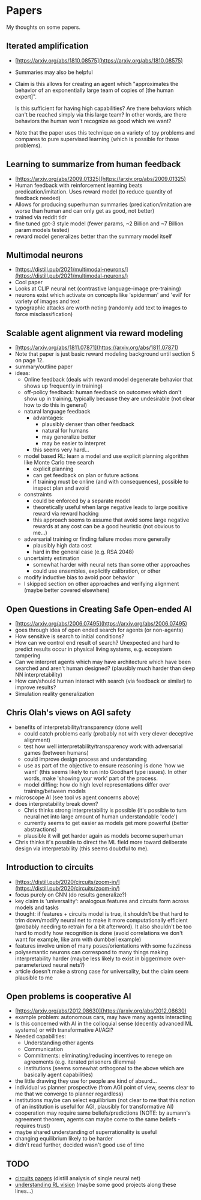 # Papers

My thoughts on some papers.

## Iterated amplification
 - [https://arxiv.org/abs/1810.08575](https://arxiv.org/abs/1810.08575)
 - Summaries may also be helpful
 - Claim is this allows for creating an agent which "approximates the behavior
   of an exponentially large team of copies of [the human expert]". 

   Is this sufficient for having high capabilities? Are there behaviors which
   can't be reached simply via this large team?  In other words, are there
   behaviors the human won't recognize as good which we want?

 - Note that the paper uses this technique on a variety of toy problems and
   compares to pure supervised learning (which is possible for those problems).

## Learning to summarize from human feedback
 - [https://arxiv.org/abs/2009.01325](https://arxiv.org/abs/2009.01325)
 - Human feedback with reinforcement learning beats predication/imitation. Uses
   reward model (to reduce quantity of feedback needed)
 - Allows for producing superhuman summaries (predication/imitation are worse
   than human and can only get as good, not better)
 - trained via reddit tldr
 - fine tuned gpt-3 style model (fewer params, ~2 Billion and ~7 Billion param models tested)
 - reward model generalizes better than the summary model itself

## Multimodal neurons
 - [https://distill.pub/2021/multimodal-neurons/](https://distill.pub/2021/multimodal-neurons/)
 - Cool paper
 - Looks at CLIP neural net (contrastive language-image pre-training)
 - neurons exist which activate on concepts like 'spiderman' and 'evil' for variety of images and text
 - typographic attacks are worth noting (randomly add text to images to force misclassification)

## Scalable agent alignment via reward modeling
 - [https://arxiv.org/abs/1811.07871](https://arxiv.org/abs/1811.07871)
 - Note that paper is just basic reward modeling background until section 5 on page 12.
 - summary/outline paper
 - ideas:
   - Online feedback  (deals with reward model degenerate behavior that shows
     up frequently in training)
   - off-policy feedback: human feedback on outcomes which don't show up in
     training, typically because they are undesirable (not clear how to do this
     in general)
   - natural language feedback
     - advantages:
       - plausibly denser than other feedback
       - natural for humans
       - may generalize better
       - may be easier to interpret
     - this seems very hard...
   - model based RL: learn a model and use explicit planning algorithm like Monte Carlo tree search
     - explicit planning
     - can get feedback on plan or future actions
     - if training must be online (and with consequences), possible to inspect plan and avoid
   - constraints
     - could be enforced by a separate model
     - theoretically useful when large negative leads to large positive reward
       via reward hacking
     - this approach seems to assume that avoid some large negative rewards at
       any cost can be a good heuristic  (not obvious to me...)
   - adversarial training or finding failure modes more generally
     - plausibly high data cost
     - hard in the general case (e.g. RSA 2048)
   - uncertainty estimation
     - somewhat harder with neural nets than some other approaches
     - could use ensembles, explicitly calibration, or other
   - modify inductive bias to avoid poor behavior
   - I skipped section on other approaches and verifying alignment (maybe better covered elsewhere)

## Open Questions in Creating Safe Open-ended AI
 - [https://arxiv.org/abs/2006.07495](https://arxiv.org/abs/2006.07495)
 - goes through idea of open ended search for agents (or non-agents)
 - How sensitive is search to initial conditions?
 - How can we control end result of search? Unexpected and hard to predict
   results occur in physical living systems, e.g. ecosystem tampering
 - Can we interpret agents which may have architecture which have been
   searched and aren't human designed? (plausibly much harder than deep NN
   interpretability)
 - How can/should human interact with search (via feedback or similar) to improve results?
 - Simulation reality generalization

## Chris Olah's views on AGI safety
 - benefits of interpretability/transparency (done well) 
   - could catch problems early (probably not with very clever deceptive
     alignment)
   - test how well interpretability/transparency work with adversarial
     games (between humans)
   - could improve design process and understanding
   - use as part of the objective to ensure reasoning is done 'how we want'
     (this seems likely to run into Goodhart type issues).  In other words,
     make 'showing your work' part of the process.
   - model diffing: how do high level representations differ over
     training/between models
 - microscope AI (see tool vs agent concerns above)
 - does interpretability break down?
   - Chris thinks strong interpretability is possible (it's possible to
     turn neural net into large amount of human understandable 'code')
   - currently seems to get easier as models get more powerful (better
     abstractions)
   - plausible it will get harder again as models become superhuman
 - Chris thinks it's possible to direct the ML field more toward deliberate
   design via interpretability (this seems doubtful to me).

## Introduction to circuits
 - [https://distill.pub/2020/circuits/zoom-in/](https://distill.pub/2020/circuits/zoom-in/)
 - focus purely on CNN (do results generalize?)
 - key claim is 'universality': analogous features and circuits form across
   models and tasks
 - thought: if features + circuits model is true, it shouldn't be that hard to
   trim down/modify neural net to make it more computationally efficient
   (probably needing to retrain for a bit afterword).  It also shouldn't be too
   hard to modify how recognition is done (avoid correlations we don't want for
   example, like arm with dumbbell example)
 - features involve union of many poses/orientations with some fuzziness 
 - polysemantic neurons can correspond to many things making interpretability harder
   (maybe less likely to exist in bigger/more over-parameterized neural nets?)
 - article doesn't make a strong case for universality, but the claim seem plausible to me

## Open problems is cooperative AI
 - [https://arxiv.org/abs/2012.08630](https://arxiv.org/abs/2012.08630)
 - example problem: autonomous cars, may have many agents interacting
 - Is this concerned with AI in the colloquial sense (decently advanced ML systems) or with transformative AI/AGI?
 - Needed capabilities:
   - Understanding other agents
   - Communication
   - Commitments: eliminating/reducing incentives to renege on agreements (e.g. iterated prisoners dilemma)
   - institutions (seems somewhat orthogonal to the above which are basically agent capabilities)
 - the little drawing they use for people are kind of absurd...
 - individual vs planner prospective (from AGI point of view, seems clear to me
   that we converge to planner regardless)
 - institutions maybe can select equilibrium (not clear to me that this notion of an institution is useful for AGI, plausibly for transformative AI)
 - cooperation may require same beliefs/predictions (NOTE: by aumann's agreement theorem, agents can maybe come to the same beliefs - requires trust)
 - maybe shared understanding of superrationality is useful
 - changing equilibrium likely to be harder
 - didn't read further, decided wasn't good use of time


## TODO
 - [circuits papers](https://distill.pub/2020/circuits/) (distill analysis of single neural net)
 - [understanding RL vision](https://distill.pub/2020/understanding-rl-vision/) (maybe some good projects along these lines...)



